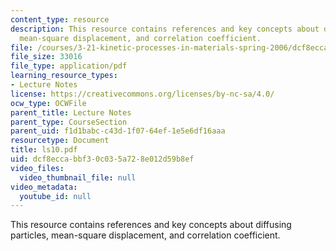 ```yaml
---
content_type: resource
description: This resource contains references and key concepts about diffusing particles,
  mean-square displacement, and correlation coefficient.
file: /courses/3-21-kinetic-processes-in-materials-spring-2006/dcf8eccabbf30c035a728e012d59b8ef_ls10.pdf
file_size: 33016
file_type: application/pdf
learning_resource_types:
- Lecture Notes
license: https://creativecommons.org/licenses/by-nc-sa/4.0/
ocw_type: OCWFile
parent_title: Lecture Notes
parent_type: CourseSection
parent_uid: f1d1babc-c43d-1f07-64ef-1e5e6df16aaa
resourcetype: Document
title: ls10.pdf
uid: dcf8ecca-bbf3-0c03-5a72-8e012d59b8ef
video_files:
  video_thumbnail_file: null
video_metadata:
  youtube_id: null
---
```

This resource contains references and key concepts about diffusing particles, mean-square displacement, and correlation coefficient.